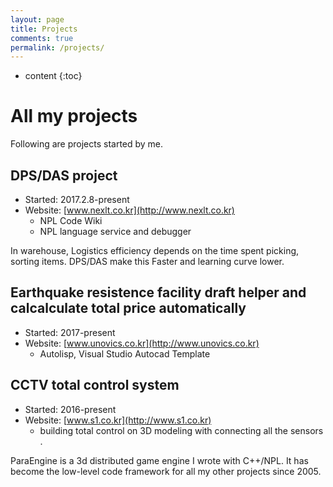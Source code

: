 ```yaml
---
layout: page
title: Projects
comments: true
permalink: /projects/
---
```


* content
{:toc}

# All my projects
Following are projects started by me. 

## DPS/DAS project
* Started: 2017.2.8-present
* Website: [www.nexlt.co.kr](http://www.nexlt.co.kr)
   * NPL Code Wiki
   * NPL language service and debugger

In warehouse, Logistics efficiency depends on the time spent picking, sorting items. DPS/DAS make this Faster and learning curve lower.
 

## Earthquake resistence facility draft helper and calcalculate total price automatically
* Started: 2017-present
* Website: [www.unovics.co.kr](http://www.unovics.co.kr)
   * Autolisp, Visual Studio Autocad Template   

## CCTV total control system
* Started: 2016-present
* Website: [www.s1.co.kr](http://www.s1.co.kr)
   * building total control on 3D modeling with connecting all the sensors .
    
ParaEngine is a 3d distributed game engine I wrote with C++/NPL. It has become the low-level code framework for all my other projects since 2005. 

